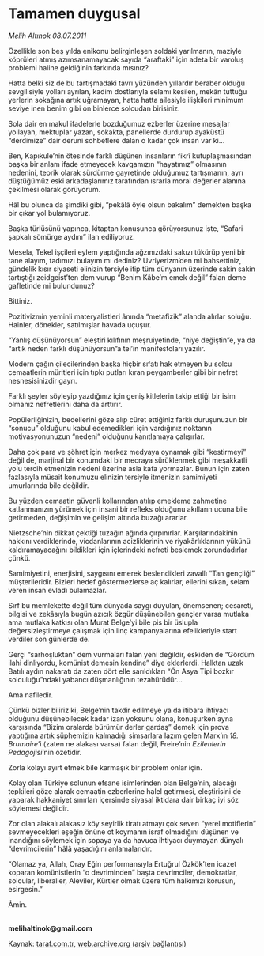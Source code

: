 # Tamamen duygusal

*Melih Altınok 08.07.2011*

<div class="yazi"><p>Özellikle son beş yılda enikonu belirginleşen soldaki yarılmanın, maziyle köprüleri atmış azımsanamayacak sayıda “araftaki” için adeta bir varoluş problemi haline geldiğinin farkında mısınız? </p>
<p>Hatta belki siz de bu tartışmadaki tavrı yüzünden yıllardır beraber olduğu sevgilisiyle yolları ayrılan, kadim dostlarıyla selamı kesilen, mekân tuttuğu yerlerin sokağına artık uğramayan, hatta hatta ailesiyle ilişkileri minimum seviye inen benim gibi on binlerce solcudan birisiniz.</p>
<p>Sola dair en makul ifadelerle bozduğumuz ezberler üzerine mesajlar yollayan, mektuplar yazan, sokakta, panellerde durdurup ayaküstü “derdimize” dair deruni sohbetlere dalan o kadar çok insan var ki...</p>
<p>Ben, Kapıkule’nin ötesinde farklı düşünen insanların fikrî kutuplaşmasından başka bir anlam ifade etmeyecek kavgamızın “hayatımız” olmasının nedenini, teorik olarak sürdürme gayretinde olduğumuz tartışmanın, ayrı düştüğümüz eski arkadaşlarımız tarafından ısrarla moral değerler alanına çekilmesi olarak görüyorum.</p>
<p>Hâl bu olunca da şimdiki gibi, “pekâlâ öyle olsun bakalım” demekten başka bir çıkar yol bulamıyoruz.</p>
<p>Başka türlüsünü yapınca, kitaptan konuşunca görüyorsunuz işte, “Safari şapkalı sömürge aydını” ilan ediliyoruz.</p>
<p>Mesela, Tekel işçileri eylem yaptığında ağzınızdaki sakızı tükürüp yeni bir tane alayım, tadımızı bulayım mı dediniz? Uvriyerizm’den mi bahsettiniz, gündelik kısır siyaseti elinizin tersiyle itip tüm dünyanın üzerinde sakin sakin tartıştığı zeidgeist’ten dem vurup “Benim Kâbe’m emek değil” falan deme gafletinde mi bulundunuz?</p>
<p>Bittiniz. </p>
<p>Pozitivizmin yeminli materyalistleri ânında “metafizik” alanda alırlar soluğu. Hainler, dönekler, satılmışlar havada uçuşur.</p>
<p>“Yanlış düşünüyorsun” eleştiri kılıfının meşruiyetinde, “niye değiştin”e, ya da “artık neden farklı düşünüyorsun”a tel’in manifestoları yazılır.</p>
<p>Modern çağın çilecilerinden başka hiçbir sıfatı hak etmeyen bu solcu cemaatlerin müritleri için tıpkı putları kıran peygamberler gibi bir nefret nesnesisinizdir gayrı.</p>
<p>Farklı şeyler söyleyip yazdığınız için geniş kitlelerin takip ettiği bir isim olmanız nefretlerini daha da arttırır.</p>
<p>Popülerliğinizin, bedellerini göze alıp cüret ettiğiniz farklı duruşunuzun bir “sonucu” olduğunu kabul edemedikleri için vardığınız noktanın motivasyonunuzun “nedeni” olduğunu kanıtlamaya çalışırlar.</p>
<p>Daha çok para ve şöhret için merkez medyaya oynamak gibi “kestirmeyi” değil de, marjinal bir konumdaki bir mecraya sürüklenmek gibi meşakkatli yolu tercih etmenizin nedeni üzerine asla kafa yormazlar. Bunun için zaten fazlasıyla müsait konumuzu elinizin tersiyle itmenizin samimiyeti umurlarında bile değildir.</p>
<p>Bu yüzden cemaatin güvenli kollarından atılıp emekleme zahmetine katlanmanızın yürümek için insani bir refleks olduğunu akılların ucuna bile getirmeden, değişimin ve gelişim altında buzağı ararlar.</p>
<p>Nietzsche’nin dikkat çektiği tuzağın ağında çırpınırlar. Karşılarındakinin hakkını verdiklerinde, vicdanlarının acizliklerinin ve riyakârlıklarının yükünü kaldıramayacağını bildikleri için içlerindeki nefreti beslemek zorundadırlar çünkü.</p>
<p>Samimiyetini, enerjisini, saygısını emerek beslendikleri zavallı “Tan gençliği” müşterileridir. Bizleri hedef göstermezlerse aç kalırlar, ellerini sıkan, selam veren insan evladı bulamazlar.</p>
<p>Sırf bu memlekette değil tüm dünyada saygı duyulan, önemsenen; cesareti, bilgisi ve zekâsıyla bugün azıcık özgür düşünebilen gençler varsa mutlaka ama mutlaka katkısı olan Murat Belge’yi bile pis bir üslupla değersizleştirmeye çalışmak için linç kampanyalarına efelikleriyle start verdiler son günlerde de. </p>
<p>Gerçi “sarhoşluktan” dem vurmaları falan yeni değildir, eskiden de “Gördüm ilahi dinliyordu, komünist demesin kendine” diye eklerlerdi. Halktan uzak Batılı aydın nakaratı da zaten dört elle sarıldıkları “Ön Asya Tipi bozkır solculuğu”ndaki yabancı düşmanlığının tezahürüdür...</p>
<p>Ama nafiledir.</p>
<p>Çünkü bizler biliriz ki, Belge’nin takdir edilmeye ya da itibara ihtiyacı olduğunu düşünebilecek kadar izan yoksunu olana, konuşurken ayna karşısında “Bizim oralarda bürümür derler gardaş” demek için prova yaptığına artık şüphemizin kalmadığı simsarlara lazım gelen Marx’ın <i>18. Brumaire</i>’i (zaten ne alakası varsa) falan değil, Freire’nin <i>Ezilenlerin Pedagojisi</i>’nin özetidir.</p>
<p>Zorla kolayı ayırt etmek bile karmaşık bir problem onlar için.</p>
<p>Kolay olan Türkiye solunun efsane isimlerinden olan Belge’nin, alacağı tepkileri göze alarak cemaatin ezberlerine halel getirmesi, eleştirisini de yaparak hakkaniyet sınırları içersinde siyasal iktidara dair birkaç iyi söz söylemesi değildir. </p>
<p>Zor olan alakalı alakasız köy seyirlik tiratı atmayı çok seven “yerel motiflerin” sevmeyecekleri eşeğin önüne ot koymanın israf olmadığını düşünen ve inandığını söylemek için sopaya ya da havuca ihtiyacı duymayan dünyalı “devrimcilerin” hâlâ yaşadığını anlamalarıdır.</p>
<p>“Olamaz ya, Allah, Oray Eğin performansıyla Ertuğrul Özkök’ten icazet koparan komünistlerin “o devriminden” başta devrimciler, demokratlar, solcular, liberaller, Aleviler, Kürtler olmak üzere tüm halkımızı korusun, esirgesin.” </p>
<p>Âmin.</p>
<p><b><br/>melihaltinok@gmail.com</b></p>
</div>

Kaynak: [taraf.com.tr](http://www.taraf.com.tr/melih-altinok/makale-tamamen-duygusal.htm), [web.archive.org (arşiv bağlantısı)](http://web.archive.org/web/20130911111736/http://www.taraf.com.tr/melih-altinok/makale-tamamen-duygusal.htm)
